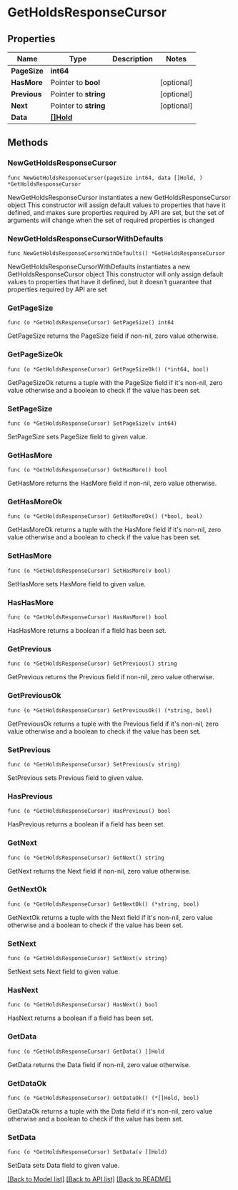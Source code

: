 # GetHoldsResponseCursor

## Properties

Name | Type | Description | Notes
------------ | ------------- | ------------- | -------------
**PageSize** | **int64** |  |
**HasMore** | Pointer to **bool** |  | [optional]
**Previous** | Pointer to **string** |  | [optional]
**Next** | Pointer to **string** |  | [optional]
**Data** | [**[]Hold**](Hold.md) |  |

## Methods

### NewGetHoldsResponseCursor

`func NewGetHoldsResponseCursor(pageSize int64, data []Hold, ) *GetHoldsResponseCursor`

NewGetHoldsResponseCursor instantiates a new GetHoldsResponseCursor object
This constructor will assign default values to properties that have it defined,
and makes sure properties required by API are set, but the set of arguments
will change when the set of required properties is changed

### NewGetHoldsResponseCursorWithDefaults

`func NewGetHoldsResponseCursorWithDefaults() *GetHoldsResponseCursor`

NewGetHoldsResponseCursorWithDefaults instantiates a new GetHoldsResponseCursor object
This constructor will only assign default values to properties that have it defined,
but it doesn't guarantee that properties required by API are set

### GetPageSize

`func (o *GetHoldsResponseCursor) GetPageSize() int64`

GetPageSize returns the PageSize field if non-nil, zero value otherwise.

### GetPageSizeOk

`func (o *GetHoldsResponseCursor) GetPageSizeOk() (*int64, bool)`

GetPageSizeOk returns a tuple with the PageSize field if it's non-nil, zero value otherwise
and a boolean to check if the value has been set.

### SetPageSize

`func (o *GetHoldsResponseCursor) SetPageSize(v int64)`

SetPageSize sets PageSize field to given value.


### GetHasMore

`func (o *GetHoldsResponseCursor) GetHasMore() bool`

GetHasMore returns the HasMore field if non-nil, zero value otherwise.

### GetHasMoreOk

`func (o *GetHoldsResponseCursor) GetHasMoreOk() (*bool, bool)`

GetHasMoreOk returns a tuple with the HasMore field if it's non-nil, zero value otherwise
and a boolean to check if the value has been set.

### SetHasMore

`func (o *GetHoldsResponseCursor) SetHasMore(v bool)`

SetHasMore sets HasMore field to given value.

### HasHasMore

`func (o *GetHoldsResponseCursor) HasHasMore() bool`

HasHasMore returns a boolean if a field has been set.

### GetPrevious

`func (o *GetHoldsResponseCursor) GetPrevious() string`

GetPrevious returns the Previous field if non-nil, zero value otherwise.

### GetPreviousOk

`func (o *GetHoldsResponseCursor) GetPreviousOk() (*string, bool)`

GetPreviousOk returns a tuple with the Previous field if it's non-nil, zero value otherwise
and a boolean to check if the value has been set.

### SetPrevious

`func (o *GetHoldsResponseCursor) SetPrevious(v string)`

SetPrevious sets Previous field to given value.

### HasPrevious

`func (o *GetHoldsResponseCursor) HasPrevious() bool`

HasPrevious returns a boolean if a field has been set.

### GetNext

`func (o *GetHoldsResponseCursor) GetNext() string`

GetNext returns the Next field if non-nil, zero value otherwise.

### GetNextOk

`func (o *GetHoldsResponseCursor) GetNextOk() (*string, bool)`

GetNextOk returns a tuple with the Next field if it's non-nil, zero value otherwise
and a boolean to check if the value has been set.

### SetNext

`func (o *GetHoldsResponseCursor) SetNext(v string)`

SetNext sets Next field to given value.

### HasNext

`func (o *GetHoldsResponseCursor) HasNext() bool`

HasNext returns a boolean if a field has been set.

### GetData

`func (o *GetHoldsResponseCursor) GetData() []Hold`

GetData returns the Data field if non-nil, zero value otherwise.

### GetDataOk

`func (o *GetHoldsResponseCursor) GetDataOk() (*[]Hold, bool)`

GetDataOk returns a tuple with the Data field if it's non-nil, zero value otherwise
and a boolean to check if the value has been set.

### SetData

`func (o *GetHoldsResponseCursor) SetData(v []Hold)`

SetData sets Data field to given value.



[[Back to Model list]](../README.md#documentation-for-models) [[Back to API list]](../README.md#documentation-for-api-endpoints) [[Back to README]](../README.md)
